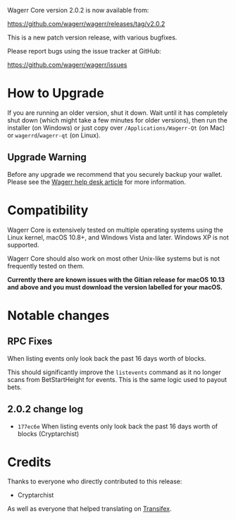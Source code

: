 Wagerr Core version 2.0.2 is now available from:

  <https://github.com/wagerr/wagerr/releases/tag/v2.0.2>

This is a new patch version release, with various bugfixes.

Please report bugs using the issue tracker at GitHub:

  <https://github.com/wagerr/wagerr/issues>

How to Upgrade
==============

If you are running an older version, shut it down. Wait until it has completely
shut down (which might take a few minutes for older versions), then run the
installer (on Windows) or just copy over `/Applications/Wagerr-Qt` (on Mac)
or `wagerrd`/`wagerr-qt` (on Linux).

Upgrade Warning
---------------

Before any upgrade we recommend that you securely backup your wallet. Please see
the [Wagerr help desk article](https://wagerr.zendesk.com/hc/en-us/articles/360001309872-How-to-backup-and-restore-Wagerr-dat-and-private-keys)
for more information.

Compatibility
=============

Wagerr Core is extensively tested on multiple operating systems using
the Linux kernel, macOS 10.8+, and Windows Vista and later. Windows XP is not supported.

Wagerr Core should also work on most other Unix-like systems but is not
frequently tested on them.

**Currently there are known issues with the Gitian release for macOS 10.13 and
above and you must download the version labelled for your macOS.**

Notable changes
===============

RPC Fixes
---------

When listing events only look back the past 16 days worth of blocks.

This should significantly improve the `listevents` command as it no longer
scans from BetStartHeight for events. This is the same logic used to payout
bets.

2.0.2 change log
----------------

- `177ec6e` When listing events only look back the past 16 days worth of blocks (Cryptarchist)

Credits
=======

Thanks to everyone who directly contributed to this release:

- Cryptarchist

As well as everyone that helped translating on [Transifex](https://www.transifex.com/projects/p/wagerr/).

